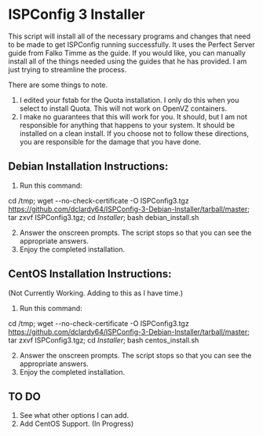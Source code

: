 ISPConfig 3 Installer
=====================

This script will install all of the necessary programs and changes that need to be made to get ISPConfig running successfully. It uses the Perfect Server guide from Falko Timme as the
guide. If you would like, you can manually install all of the things needed using the guides that he has provided. I am just trying to streamline the process. 

There are some things to note.

1. I edited your fstab for the Quota installation. I only do this when you select to install Quota. This will not work on OpenVZ containers.
2. I make no guarantees that this will work for you. It should, but I am not responsible for anything that happens to your system. It should be installed on a clean install. If you choose
not to follow these directions, you are responsible for the damage that you have done.

Debian Installation Instructions:
---------------------------------

1. Run this command:

cd /tmp; wget --no-check-certificate -O ISPConfig3.tgz https://github.com/dclardy64/ISPConfig-3-Debian-Installer/tarball/master; tar zxvf ISPConfig3.tgz; cd *Installer*; bash debian_install.sh

2. Answer the onscreen prompts. The script stops so that you can see the appropriate answers.
3. Enjoy the completed installation.

CentOS Installation Instructions: 
---------------------------------

(Not Currently Working. Adding to this as I have time.)

1. Run this command:

cd /tmp; wget --no-check-certificate -O ISPConfig3.tgz https://github.com/dclardy64/ISPConfig-3-Debian-Installer/tarball/master; tar zxvf ISPConfig3.tgz; cd *Installer*; bash centos_install.sh

2. Answer the onscreen prompts. The script stops so that you can see the appropriate answers.
3. Enjoy the completed installation.


TO DO
-----

1. See what other options I can add.
2. Add CentOS Support. (In Progress)

